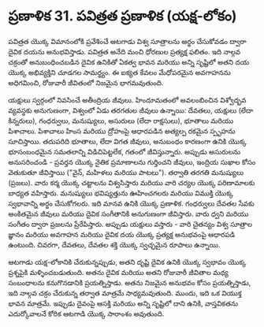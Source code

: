 # ప్రణాళిక 31. పవిత్రత ప్రణాళిక (యక్ష-లోకం)

పవిత్రత యొక్క విమానంలోకి ప్రవేశించే ఆటగాడు విశ్వ సూత్రాలను అర్థం చేసుకోవడం ద్వారా దైవిక దయను అనుభవిస్తాడు. పవిత్రత అనేది మంచి ధోరణుల ప్రత్యక్ష ఫలితం. ఇది నాల్గవ చక్రంతో అనుబంధించబడిన దైవిక ఉనికితో ఏకత్వ భావన మరియు అన్ని సృష్టిలో అతని దయ యొక్క అభివ్యక్తిని చూడగల సామర్థ్యం. ఈ ఐక్యత కేవలం మేధోపరమైన అవగాహనను అధిగమించి, రోజువారీ జీవితంలో నిజమైన భాగమవుతుంది.

యక్షులు స్వర్గంలో నివసించే అతీంద్రియ జీవులు. హిందూమతంలో అవలంబించిన విశ్వోద్భవ వ్యవస్థకు అనుగుణంగా, విశ్వంలో ఏడు తరగతుల జీవులు ఉన్నాయి: దేవతలు, యక్షులు (లేదా కిన్నరులు), గంధర్వులు, మనుష్యులు, అసురులు (లేదా రాక్షసులు), భూతాలు మరియు పిశాచాలు. పిశాచాలు హింస మరియు ద్రోహంపై ఆధారపడిన అత్యల్ప రకమైన స్పృహను సూచిస్తాయి. తదుపరిది భూతాలు, లేదా విగత జీవులు, అనుబంధం కారణంగా ఉనికి యొక్క భూసంబంధమైన సమతలాన్ని విడిచిపెట్టలేక, గతంలో జీవిస్తున్నారు. అప్పుడు అసురులను అనుసరించండి - ప్రవర్తన యొక్క నైతిక ప్రమాణాలను గుర్తించని జీవులు, ఇంద్రియ సుఖాల కోసం వెతుకుతూ జీవిస్తాయి ("వైన్, మహిళలు మరియు పాటలు"). తర్వాతి తరగతి మనుష్యులు (ప్రజలు). వారు కర్మ యొక్క చట్టాలను విశ్వసిస్తారు మరియు వారి చర్యల యొక్క పరిణామాలకు బాధ్యత వహిస్తారు. మనుష్యులు భవిష్యత్తును ఊహించగలరు మరియు విముక్తి యొక్క స్వభావాన్ని అర్థం చేసుకోగలరు. ఇది మానవ ఉనికి యొక్క ప్రణాళిక. గంధర్వులు దేవతల సేవకు అంకితమైన జీవులు మరియు దైవిక సంగీతానికి అనుగుణంగా జీవిస్తారు. వారు ధ్వని మరియు సంగీతం ద్వారా ప్రజలను ప్రేరేపిస్తారు. అప్పుడు యక్షులు వస్తారు - వారి చైతన్యం విశ్వ సూత్రాల జ్ఞానం మరియు అవగాహన మరియు దైవిక దయ యొక్క ప్రత్యక్ష అనుభవంపై ఆధారపడి ఉంటుంది. చివరగా, దేవతలు, దేవతల శక్తి యొక్క స్వచ్ఛమైన రూపాలు ఉన్నాయి.

ఆటగాడు యక్ష-లోకానికి చేరుకున్నప్పుడు, అతని దృష్టి దైవిక ఉనికి యొక్క స్వభావం యొక్క ప్రశ్నపైకి మళ్ళించబడుతుంది. అతను దైవిక మరియు అతని రోజువారీ జీవితాల మధ్య సంబంధాలను కనుగొనడానికి ప్రయత్నిస్తాడు. అతను నిజమైన అనుభవం కోసం ప్రయత్నిస్తాడు, ఇది నాల్గవ చక్రం చేరుకున్న తర్వాత మాత్రమే సాధ్యమవుతుంది. ముందు, ఇది ఒక వియుక్త భావన మాత్రమే. ఇప్పుడు దైవంపై ఆసక్తి మరియు అన్ని సృష్టిలో దాని ఉనికి, వాస్తవికతను ఎదుర్కోవాలనే కోరిక ఆటగాడి యొక్క సారాంశం అవుతుంది.
